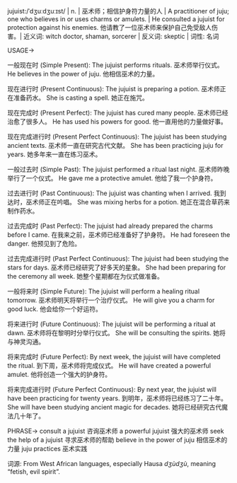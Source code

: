 jujuist:/ˈdʒuːdʒuːɪst/ | n. |  巫术师；相信护身符力量的人 | A practitioner of juju; one who believes in or uses charms or amulets. | He consulted a jujuist for protection against his enemies. 他请教了一位巫术师来保护自己免受敌人伤害。| 近义词: witch doctor, shaman, sorcerer | 反义词: skeptic | 词性: 名词

USAGE->

一般现在时 (Simple Present):
The jujuist performs rituals.  巫术师举行仪式。
He believes in the power of juju. 他相信巫术的力量。

现在进行时 (Present Continuous):
The jujuist is preparing a potion. 巫术师正在准备药水。
She is casting a spell. 她正在施咒。

现在完成时 (Present Perfect):
The jujuist has cured many people. 巫术师已经治愈了很多人。
He has used his powers for good. 他一直用他的力量做好事。

现在完成进行时 (Present Perfect Continuous):
The jujuist has been studying ancient texts. 巫术师一直在研究古代文献。
She has been practicing juju for years. 她多年来一直在练习巫术。

一般过去时 (Simple Past):
The jujuist performed a ritual last night. 巫术师昨晚举行了一个仪式。
He gave me a protective amulet. 他给了我一个护身符。

过去进行时 (Past Continuous):
The jujuist was chanting when I arrived. 我到达时，巫术师正在吟唱。
She was mixing herbs for a potion. 她正在混合草药来制作药水。

过去完成时 (Past Perfect):
The jujuist had already prepared the charms before I came. 在我来之前，巫术师已经准备好了护身符。
He had foreseen the danger. 他预见到了危险。

过去完成进行时 (Past Perfect Continuous):
The jujuist had been studying the stars for days. 巫术师已经研究了好多天的星象。
She had been preparing for the ceremony all week. 她整个星期都在为仪式做准备。

一般将来时 (Simple Future):
The jujuist will perform a healing ritual tomorrow. 巫术师明天将举行一个治疗仪式。
He will give you a charm for good luck. 他会给你一个好运符。

将来进行时 (Future Continuous):
The jujuist will be performing a ritual at dawn. 巫术师将在黎明时分举行仪式。
She will be consulting the spirits. 她将与神灵沟通。

将来完成时 (Future Perfect):
By next week, the jujuist will have completed the ritual. 到下周，巫术师将完成仪式。
He will have created a powerful amulet. 他将创造一个强大的护身符。

将来完成进行时 (Future Perfect Continuous):
By next year, the jujuist will have been practicing for twenty years. 到明年，巫术师将已经练习了二十年。
She will have been studying ancient magic for decades. 她将已经研究古代魔法几十年了。


PHRASE->
consult a jujuist  咨询巫术师
a powerful jujuist  强大的巫术师
seek the help of a jujuist  寻求巫术师的帮助
believe in the power of juju  相信巫术的力量
juju practices  巫术实践


词源:
From West African languages, especially Hausa *dʒùdʒù*, meaning “fetish, evil spirit”.


